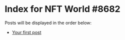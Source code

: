 # Index for NFT World #8682
Posts will be displayed in the order below:

- [Your first post](./001-first.md)

